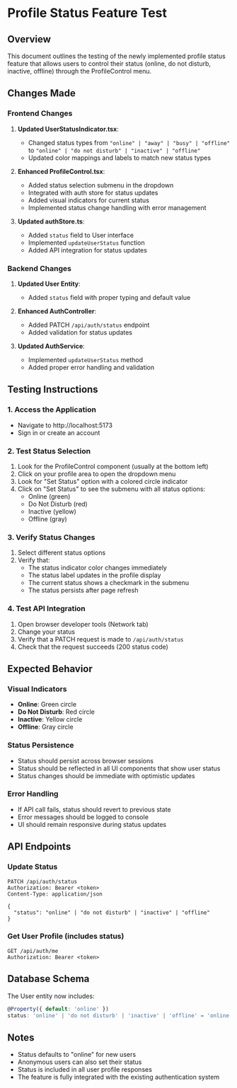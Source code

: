 # Profile Status Feature Test

## Overview
This document outlines the testing of the newly implemented profile status feature that allows users to control their status (online, do not disturb, inactive, offline) through the ProfileControl menu.

## Changes Made

### Frontend Changes
1. **Updated UserStatusIndicator.tsx**:
   - Changed status types from `"online" | "away" | "busy" | "offline"` to `"online" | "do not disturb" | "inactive" | "offline"`
   - Updated color mappings and labels to match new status types

2. **Enhanced ProfileControl.tsx**:
   - Added status selection submenu in the dropdown
   - Integrated with auth store for status updates
   - Added visual indicators for current status
   - Implemented status change handling with error management

3. **Updated authStore.ts**:
   - Added `status` field to User interface
   - Implemented `updateUserStatus` function
   - Added API integration for status updates

### Backend Changes
1. **Updated User Entity**:
   - Added `status` field with proper typing and default value

2. **Enhanced AuthController**:
   - Added PATCH `/api/auth/status` endpoint
   - Added validation for status updates

3. **Updated AuthService**:
   - Implemented `updateUserStatus` method
   - Added proper error handling and validation

## Testing Instructions

### 1. Access the Application
- Navigate to http://localhost:5173
- Sign in or create an account

### 2. Test Status Selection
1. Look for the ProfileControl component (usually at the bottom left)
2. Click on your profile area to open the dropdown menu
3. Look for "Set Status" option with a colored circle indicator
4. Click on "Set Status" to see the submenu with all status options:
   - Online (green)
   - Do Not Disturb (red)
   - Inactive (yellow)
   - Offline (gray)

### 3. Verify Status Changes
1. Select different status options
2. Verify that:
   - The status indicator color changes immediately
   - The status label updates in the profile display
   - The current status shows a checkmark in the submenu
   - The status persists after page refresh

### 4. Test API Integration
1. Open browser developer tools (Network tab)
2. Change your status
3. Verify that a PATCH request is made to `/api/auth/status`
4. Check that the request succeeds (200 status code)

## Expected Behavior

### Visual Indicators
- **Online**: Green circle
- **Do Not Disturb**: Red circle
- **Inactive**: Yellow circle
- **Offline**: Gray circle

### Status Persistence
- Status should persist across browser sessions
- Status should be reflected in all UI components that show user status
- Status changes should be immediate with optimistic updates

### Error Handling
- If API call fails, status should revert to previous state
- Error messages should be logged to console
- UI should remain responsive during status updates

## API Endpoints

### Update Status
```
PATCH /api/auth/status
Authorization: Bearer <token>
Content-Type: application/json

{
  "status": "online" | "do not disturb" | "inactive" | "offline"
}
```

### Get User Profile (includes status)
```
GET /api/auth/me
Authorization: Bearer <token>
```

## Database Schema
The User entity now includes:
```typescript
@Property({ default: 'online' })
status: 'online' | 'do not disturb' | 'inactive' | 'offline' = 'online';
```

## Notes
- Status defaults to "online" for new users
- Anonymous users can also set their status
- Status is included in all user profile responses
- The feature is fully integrated with the existing authentication system